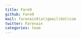 ```yaml
---
title: Fare9
github: Fare9
mail: farenain9(at)gmail(dot)com
twitter: Farenain
categories: team
---
```

